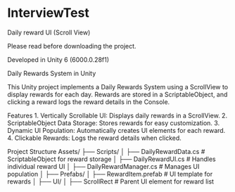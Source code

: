 # InterviewTest
 Daily reward UI (Scroll View)

Please read before downloading the project.

Developed in Unity 6 (6000.0.28f1)

Daily Rewards System in Unity

This Unity project implements a Daily Rewards System using a ScrollView to display rewards for each day. 
Rewards are stored in a ScriptableObject, and clicking a reward logs the reward details in the Console.

Features
     1. Vertically Scrollable UI: Displays daily rewards in a ScrollView.
     2. ScriptableObject Data Storage: Stores rewards for easy customization.
     3. Dynamic UI Population: Automatically creates UI elements for each reward.
     4. Clickable Rewards: Logs the reward details when clicked.

Project Structure
     Assets/
     ├── Scripts/
     │   ├── DailyRewardData.cs        # ScriptableObject for reward storage
     │   ├── DailyRewardUI.cs          # Handles individual reward UI
     │   ├── DailyRewardManager.cs     # Manages UI population
     │
     ├── Prefabs/
     │   ├── RewardItem.prefab         # UI template for rewards
     │
     ├── UI/
     │   ├── ScrollRect                # Parent UI element for reward list

